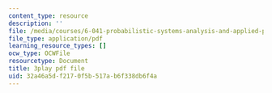 ```yaml
---
content_type: resource
description: ''
file: /media/courses/6-041-probabilistic-systems-analysis-and-applied-probability-fall-2010/32a46a5df2170f5b517ab6f338db6f4a_6oV3pKLgW2I.pdf
file_type: application/pdf
learning_resource_types: []
ocw_type: OCWFile
resourcetype: Document
title: 3play pdf file
uid: 32a46a5d-f217-0f5b-517a-b6f338db6f4a
---
```

